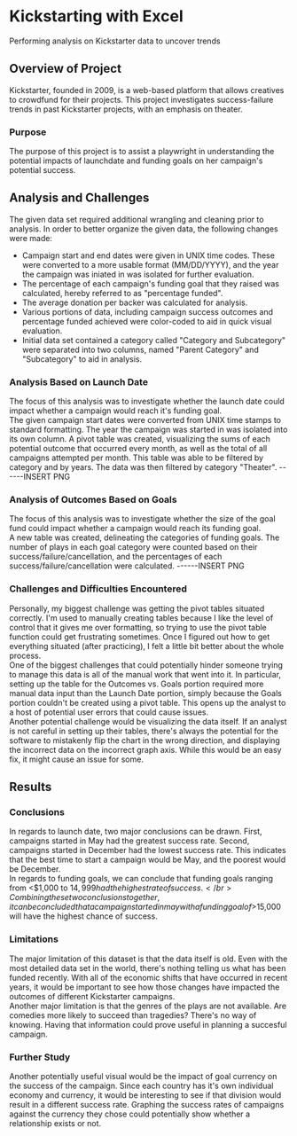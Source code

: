 # Kickstarting with Excel
Performing analysis on Kickstarter data to uncover trends
## Overview of Project
Kickstarter, founded in 2009, is a web-based platform that allows creatives to crowdfund for their projects. This project investigates success-failure trends in past Kickstarter projects, with an emphasis on theater. 
### Purpose
The purpose of this project is to assist a playwright in understanding the potential impacts of launchdate and funding goals on her campaign's potential success. 
## Analysis and Challenges
The given data set required additional wrangling and cleaning prior to analysis. In order to better organize the given data, the following changes were made:
* Campaign start and end dates were given in UNIX time codes. These were converted to a more usable format (MM/DD/YYYY), and the year the campaign was iniated in was isolated for further evaluation. 
* The percentage of each campaign's funding goal that they raised was calculated, hereby referred to as "percentage funded". 
* The average donation per backer was calculated for analysis. 
* Various portions of data, including campaign success outcomes and percentage funded achieved were color-coded to aid in quick visual evaluation. 
* Initial data set contained a category called "Category and Subcategory" were separated into two columns, named "Parent Category" and "Subcategory" to aid in analysis. 
### Analysis Based on Launch Date
The focus of this analysis was to investigate whether the launch date could impact whether a campaign would reach it's funding goal.</br>
The given campaign start dates were converted from UNIX time stamps to standard formatting. The year the campaign was started in was isolated into its own column. A pivot table was created, visualizing the sums of each potential outcome that occurred every month, as well as the total of all campaigns attempted per month. This table was able to be filtered by category and by years. The data was then filtered by category "Theater".
------INSERT PNG
### Analysis of Outcomes Based on Goals
The focus of this analysis was to investigate whether the size of the goal fund could impact whether a campaign would reach its funding goal.</br>
A new table was created, delineating the categories of funding goals. The number of plays in each goal category were counted based on their success/failure/cancellation, and the percentages of each success/failure/cancellation were calculated.
------INSERT PNG
### Challenges and Difficulties Encountered
Personally, my biggest challenge was getting the pivot tables situated correctly. I'm used to manually creating tables because I like the level of control that it gives me over formatting, so trying to use the pivot table function could get frustrating sometimes. Once I figured out how to get everything situated (after practicing), I felt a little bit better about the whole process. </br>
One of the biggest challenges that could potentially hinder someone trying to manage this data is all of the manual work that went into it. In particular, setting up the table for the Outcomes vs. Goals portion required more manual data input than the Launch Date portion, simply because the Goals portion couldn't be created using a pivot table. This opens up the analyst to a host of potential user errors that could cause issues. </br>
Another potential challenge would be visualizing the data itself. If an analyst is not careful in setting up their tables, there's always the potential for the software to mistakenly flip the chart in the wrong direction, and displaying the incorrect data on the incorrect graph axis. While this would be an easy fix, it might cause an issue for some. 
## Results
### Conclusions
In regards to launch date, two major conclusions can be drawn. First, campaigns started in May had the greatest success rate. Second, campaigns started in December had the lowest success rate. This indicates that the best time to start a campaign would be May, and the poorest would be December. </br>
In regards to funding goals, we can conclude that funding goals ranging from <$1,000 to $14,999 had the highest rate of success. </br>
Combining these two conclusions together, it can be concluded that a campaign started in may with a funding goal of >$15,000 will have the highest chance of success. </br>
### Limitations
The major limitation of this dataset is that the data itself is old. Even with the most detailed data set in the world, there's nothing telling us what has been funded recently. With all of the economic shifts that have occurred in recent years, it would be important to see how those changes have impacted the outcomes of different Kickstarter campaigns. </br>
Another major limitation is that the genres of the plays are not available. Are comedies more likely to succeed than tragedies? There's no way of knowing. Having that information could prove useful in planning a succesful campaign. 
### Further Study
Another potentially useful visual would be the impact of goal currency on the success of the campaign. Since each country has it's own individual economy and currency, it would be interesting to see if that division would result in a different success rate. Graphing the success rates of campaigns against the currency they chose could potentially show whether a relationship exists or not. </br>
